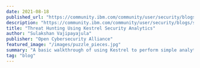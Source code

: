 ```yaml
---
date: 2021-08-18
published_url: "https://community.ibm.com/community/user/security/blogs/sulakshan-vajipayajula/2021/08/19/threat-hunting-using-kestrel-security-analytics"
description: "https://community.ibm.com/community/user/security/blogs/sulakshan-vajipayajula/2021/08/19/threat-hunting-using-kestrel-security-analytics"
title: "Threat Hunting Using Kestrel Security Analytics"
author: "Sulakshan Vajipayajula"
publisher: "Open Cybersecurity Alliance"
featured_image: "/images/puzzle_pieces.jpg"
summary: "A basic walkthrough of using Kestrel to perform simple analytics"
tag: "blog"
---
```


